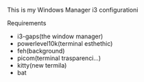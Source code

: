 This is my Windows Manager i3 configurationi

Requirements
- i3-gaps(the window manager)
- powerlevel10k(terminal esthethic)
- feh(background)
- picom(terminal trasparenci...)
- kitty(new termila)
- bat
